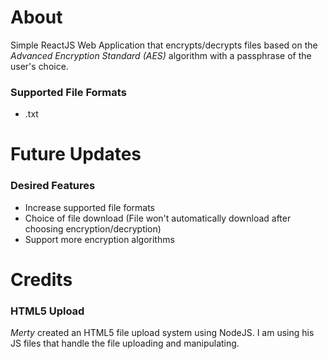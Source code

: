# About

Simple ReactJS Web Application that encrypts/decrypts files based on the *Advanced Encryption Standard (AES)* algorithm with a passphrase of the user's choice.

### Supported File Formats
  * .txt

# Future Updates

### Desired Features
  * Increase supported file formats
  * Choice of file download (File won't automatically download after choosing encryption/decryption)
  * Support more encryption algorithms
  
# Credits

### HTML5 Upload

*Merty* created an HTML5 file upload system using NodeJS. I am using his JS files that handle the file uploading and manipulating.
